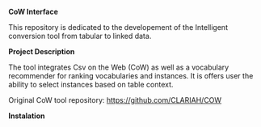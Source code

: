 **CoW Interface**

This repository is dedicated to the developement of the Intelligent conversion tool from tabular to linked data. 

**Project Description**

The tool integrates Csv on the Web (CoW) as well as a vocabulary recommender for ranking vocabularies and instances. It is offers user the ability to select instances based on table context.

Original CoW tool repository: https://github.com/CLARIAH/COW

**Instalation**


